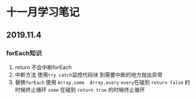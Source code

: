 # 十一月学习笔记  

## 2019.11.4  

### forEach知识  

1. return 不会中断forEach  
2. 中断方法 使用```try catch```监控代码块 到需要中断的地方抛出异常  
3. 替换```forEach``` 使用 ```Array.some  Array.every```  ```every```在碰到 ```return false``` 的时候终止循环 ```some``` 在碰到 ```return true``` 的时候终止循环

